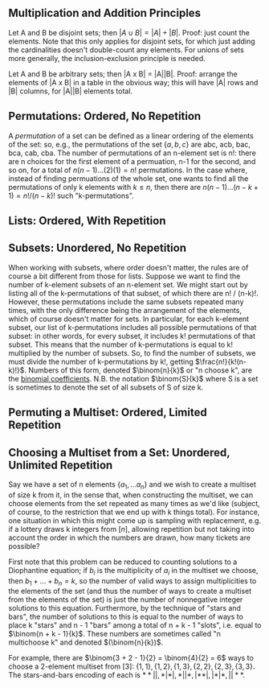 

## Multiplication and Addition Principles
Let A and B be disjoint sets; then $|A \cup B| = |A| + |B|$. Proof: just count the elements. Note that this only applies for disjoint sets, for which just adding the cardinalities doesn't double-count any elements. For unions of sets more generally, the inclusion-exclusion principle is needed.

Let A and B be arbitrary sets; then |A x B| = |A||B|. Proof: arrange the elements of |A x B| in a table in the obvious way; this will have |A| rows and |B| columns, for |A||B| elements total.

## Permutations: Ordered, No Repetition
A *permutation* of a set can be defined as a linear ordering of the elements of the set: so, e.g., the permutations of the set $\{a, b, c\}$ are abc, acb, bac, bca, cab, cba. The number of permutations of an n-element set is n!: there are n choices for the first element of a permuation, n-1 for the second, and so on, for a total of $n(n-1)...(2)(1) = n!$ permutations. In the case where, instead of finding permuations of the whole set, one wants to find all the permutations of only k elements with $k \leq n$, then there are $n(n-1)...(n - k + 1) = n! / (n - k)!$ such "k-permutations". 

## Lists: Ordered, With Repetition

## Subsets: Unordered, No Repetition

When working with subsets, where order doesn't matter, the rules are of course a bit different from those for lists. Suppose we want to find the number of k-element subsets of an n-element set. We might start out by listing all of the k-permutations of that subset, of which there are n! / (n-k)!. However, these permutations include the same subsets repeated many times, with the only difference being the arrangement of the elements, which of course doesn't matter for sets. In particular, for each k-element subset, our list of k-permutations includes all possible permutations of that subset: in other words, for every subset, it includes k! permutations of that subset. This means that the number of k-permutations is equal to k! multiplied by the number of subsets. So, to find the number of subsets, we must divide the number of k-permutations by k!, getting $\frac{n!}{k!(n-k)!}$. Numbers of this form, denoted $\binom{n}{k}$ or "n choose k", are the [binomial coefficients](Binomial%20and%20multinomial%20coefficients.md). N.B. the notation $\binom{S}{k}$ where S is a set is sometimes to denote the set of all subsets of S of size k.

## Permuting a Multiset: Ordered, Limited Repetition


## Choosing a Multiset from a Set: Unordered, Unlimited Repetition
Say we have a set of n elements $\{a_1, ... a_n\}$ and we wish to create a multiset of size k from it, in the sense that, when constructing the multiset, we can choose elements from the set repeated as many times as we'd like (subject, of course, to the restriction that we end up with k things total). For instance, one situation in which this might come up is sampling with replacement, e.g. if a lottery draws k integers from $[n]$, allowing repetition but not taking into account the order in which the numbers are drawn, how many tickets are possible?

First note that this problem can be reduced to counting solutions to a Diophantine equation; if $b_i$ is the multiplicity of $a_i$ in the multiset we choose, then $b_1 + ... + b_n = k$, so the number of valid ways to assign multiplicities to the elements of the set (and thus the number of ways to create a multiset from the elements of the set) is just the number of nonnegative integer solutions to this equation. Furthermore, by the technique of "stars and bars", the number of solutions to this is equal to the number of ways to place k "stars" and n - 1 "bars" among a total of n + k - 1 "slots", i.e. equal to $\binom{n + k - 1}{k}$. These numbers are sometimes called "n multichoose k" and denoted $(\binom{n}{k})$. 

For example, there are $\binom{3 + 2 - 1}{2} = \binom{4}{2} = 6$ ways to choose a 2-element multiset from $[3]$: $\{1, 1\}, \{1, 2\}, \{1, 3\}, \{2, 2\}, \{2, 3\}, \{3, 3\}$. The stars-and-bars encoding of each is $**||, *|*|, *||*, |**|, |*|*, ||**$. 

